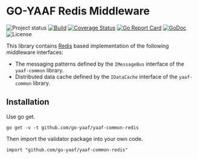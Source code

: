 GO-YAAF Redis Middleware
=================
![Project status](https://img.shields.io/badge/version-1.2-green.svg)
[![Build](https://github.com/go-yaaf/yaaf-common-redis/actions/workflows/build.yml/badge.svg)](https://github.com/go-yaaf/yaaf-common-redis/actions/workflows/build.yml)
[![Coverage Status](https://coveralls.io/repos/go-yaaf/yaaf-common-redis/badge.svg?branch=main&service=github)](https://coveralls.io/github/go-yaaf/yaaf-common-redis?branch=main)
[![Go Report Card](https://goreportcard.com/badge/github.com/go-yaaf/yaaf-common-redis)](https://goreportcard.com/report/github.com/go-yaaf/yaaf-common-redis)
[![GoDoc](https://godoc.org/github.com/go-yaaf/yaaf-common-redis?status.svg)](https://pkg.go.dev/github.com/go-yaaf/yaaf-common-redis)
![License](https://img.shields.io/dub/l/vibe-d.svg)


This library contains [Redis](https://redis.io) based implementation of the following middleware interfaces:
- The messaging patterns defined by the `IMessageBus` interface of the `yaaf-common` library.
- Distributed data cache defined by the `IDataCache` interface of the `yaaf-common` library.

Installation
------------

Use go get.

	go get -v -t github.com/go-yaaf/yaaf-common-redis

Then import the validator package into your own code.

	import "github.com/go-yaaf/yaaf-common-redis"



